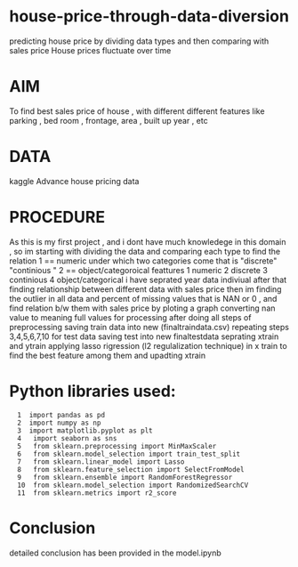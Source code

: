 # house-price-through-data-diversion
predicting house price by dividing data types and then comparing with sales price
House prices fluctuate over time
# AIM
To find best sales price of house , with different different features like parking , bed room , frontage, area , built up year , etc 
# DATA 
kaggle Advance house pricing data
# PROCEDURE
As this is my first project , and i dont have much knowledege in this domain , so im starting  with dividing the data and comparing each type to find the relation 
1 == numeric under which two categories come that is "discrete" "continious " 
2 == object/categoroical feattures
1 numeric 
2 discrete 
3 continious
4 object/categorical i have seprated year data indiviual after that finding relationship between different data with sales price then im finding the outlier in all data and percent of missing values that is NAN or 0 , and find relation b/w them with sales price by ploting a graph converting nan value to meaning full values for processing after doing all steps of preprocessing saving train data into new (finaltraindata.csv) repeating steps 3,4,5,6,7,10 for test data saving test into new finaltestdata seprating xtrain and ytrain applying lasso rigression (l2 regulalization technique) in x train to find the best feature among them and upadting xtrain
# Python libraries used:


      1  import pandas as pd 
      2  import numpy as np
      3  import matplotlib.pyplot as plt
      4   import seaborn as sns
      5   from sklearn.preprocessing import MinMaxScaler
      6   from sklearn.model_selection import train_test_split
      7   from sklearn.linear_model import Lasso
      8   from sklearn.feature_selection import SelectFromModel 
      9   from sklearn.ensemble import RandomForestRegressor
      10  from sklearn.model_selection import RandomizedSearchCV
      11  from sklearn.metrics import r2_score
      

# Conclusion
 detailed conclusion has been provided in the model.ipynb 
